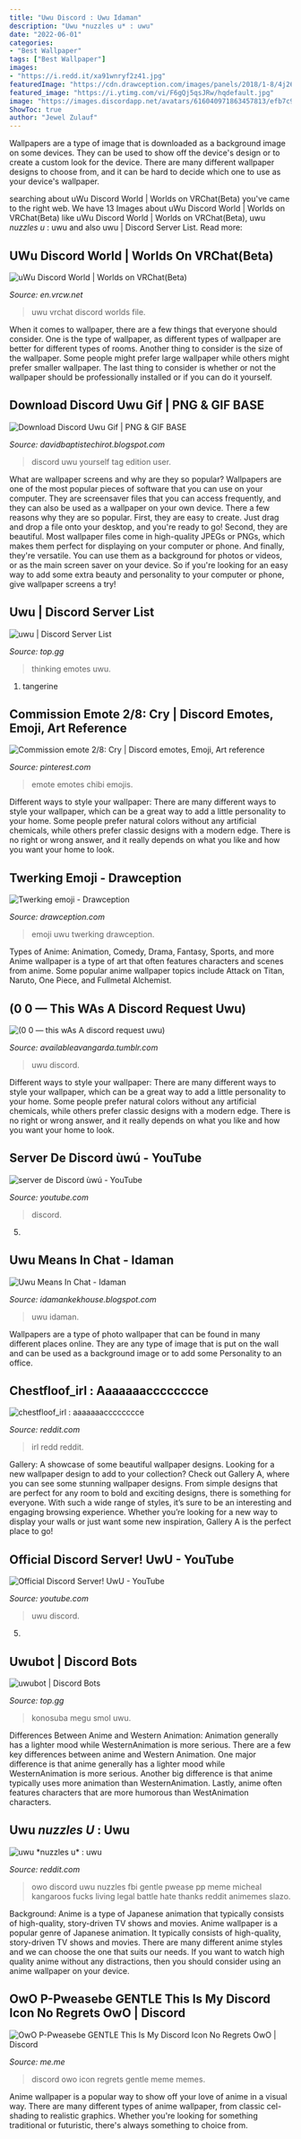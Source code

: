 ```yaml
---
title: "Uwu Discord : Uwu Idaman"
description: "Uwu *nuzzles u* : uwu"
date: "2022-06-01"
categories:
- "Best Wallpaper"
tags: ["Best Wallpaper"]
images:
- "https://i.redd.it/xa91wnryf2z41.jpg"
featuredImage: "https://cdn.drawception.com/images/panels/2018/1-8/4j26Nn8ENM-12.png"
featured_image: "https://i.ytimg.com/vi/F6gQj5qsJRw/hqdefault.jpg"
image: "https://images.discordapp.net/avatars/616040971863457813/efb7c9c027c958bcc2c2118ee2910a16.png?size=512"
ShowToc: true
author: "Jewel Zulauf"
---
```



Wallpapers are a type of image that is downloaded as a background image on some devices. They can be used to show off the device's design or to create a custom look for the device. There are many different wallpaper designs to choose from, and it can be hard to decide which one to use as your device's wallpaper.

	

		
searching about uWu Discord World | Worlds on VRChat(Beta) you've came to the right web. We have 13 Images about uWu Discord World | Worlds on VRChat(Beta) like uWu Discord World | Worlds on VRChat(Beta), uwu *nuzzles u* : uwu and also uwu | Discord Server List. Read more:
		
    
## UWu Discord World | Worlds On VRChat(Beta)

<img loading=lazy src="https://api.vrchat.cloud/api/1/file/file_d9c19c2e-1d91-4c66-89ba-cf8f966935e1/3/file" onerror="this.onerror=null;this.src='https://tse2.mm.bing.net/th?id=OIP.ff-9jKySD9mZrGPa0GwxeAHaFj&amp;pid=15.1';" alt="uWu Discord World | Worlds on VRChat(Beta)">

_Source: en.vrcw.net_

>uwu vrchat discord worlds file. 

	

When it comes to wallpaper, there are a few things that everyone should consider. One is the type of wallpaper, as different types of wallpaper are better for different types of rooms. Another thing to consider is the size of the wallpaper. Some people might prefer large wallpaper while others might prefer smaller wallpaper. The last thing to consider is whether or not the wallpaper should be professionally installed or if you can do it yourself.

    
## Download Discord Uwu Gif | PNG &amp; GIF BASE

<img loading=lazy src="https://pbs.twimg.com/media/EA1IOYDU0AAV_s8.jpg" onerror="this.onerror=null;this.src='https://tse1.mm.bing.net/th?id=OIP._rzaODr15jqShYtd6Ihq4AHaE8&amp;pid=15.1';" alt="Download Discord Uwu Gif | PNG &amp; GIF BASE">

_Source: davidbaptistechirot.blogspot.com_

>discord uwu yourself tag edition user. 

	

What are wallpaper screens and why are they so popular?
Wallpapers are one of the most popular pieces of software that you can use on your computer. They are screensaver files that you can access frequently, and they can also be used as a wallpaper on your own device. There a few reasons why they are so popular. First, they are easy to create. Just drag and drop a file onto your desktop, and you're ready to go! Second, they are beautiful. Most wallpaper files come in high-quality JPEGs or PNGs, which makes them perfect for displaying on your computer or phone. And finally, they're versatile. You can use them as a background for photos or videos, or as the main screen saver on your device. So if you're looking for an easy way to add some extra beauty and personality to your computer or phone, give wallpaper screens a try!

    
## Uwu | Discord Server List

<img loading=lazy src="https://cdn.discordapp.com/emojis/600288340142718986.png" onerror="this.onerror=null;this.src='https://tse4.mm.bing.net/th?id=OIP.02PdQ1MuVaAcIBsF0EPsggAAAA&amp;pid=15.1';" alt="uwu | Discord Server List">

_Source: top.gg_

>thinking emotes uwu. 

	

1. tangerine 

    
## Commission Emote 2/8: Cry | Discord Emotes, Emoji, Art Reference

<img loading=lazy src="https://i.pinimg.com/736x/37/a8/93/37a8931dec3739eadcea16800e1330c7.jpg" onerror="this.onerror=null;this.src='https://tse4.mm.bing.net/th?id=OIP.iB1As3I5T9hDbCYV_0DxsQHaHa&amp;pid=15.1';" alt="Commission emote 2/8: Cry | Discord emotes, Emoji, Art reference">

_Source: pinterest.com_

>emote emotes chibi emojis. 

	

Different ways to style your wallpaper:
There are many different ways to style your wallpaper, which can be a great way to add a little personality to your home. Some people prefer natural colors without any artificial chemicals, while others prefer classic designs with a modern edge. There is no right or wrong answer, and it really depends on what you like and how you want your home to look.

    
## Twerking Emoji - Drawception

<img loading=lazy src="https://cdn.drawception.com/images/panels/2018/1-8/4j26Nn8ENM-12.png" onerror="this.onerror=null;this.src='https://tse3.mm.bing.net/th?id=OIP.XNLExmopneHl6lrmVAU7ZQAAAA&amp;pid=15.1';" alt="Twerking emoji - Drawception">

_Source: drawception.com_

>emoji uwu twerking drawception. 

	

Types of Anime: Animation, Comedy, Drama, Fantasy, Sports, and more
Anime wallpaper is a type of art that often features characters and scenes from anime. Some popular anime wallpaper topics include Attack on Titan, Naruto, One Piece, and Fullmetal Alchemist.

    
## (0 0 — This WAs A Discord Request Uwu)

<img loading=lazy src="https://64.media.tumblr.com/0f2e24c58a61f7fcc89ba2fb1527da7d/f51b85027112867c-23/s1280x1920/6b700735a2019fe0f3ab9f9a63c5cfc9558e4822.png" onerror="this.onerror=null;this.src='https://tse1.mm.bing.net/th?id=OIP.38xOjG7hlCUtJRbBl-nxYgHaFj&amp;pid=15.1';" alt="(0 0 — this wAs A discord request uwu)">

_Source: availableavangarda.tumblr.com_

>uwu discord. 

	

Different ways to style your wallpaper:
There are many different ways to style your wallpaper, which can be a great way to add a little personality to your home. Some people prefer natural colors without any artificial chemicals, while others prefer classic designs with a modern edge. There is no right or wrong answer, and it really depends on what you like and how you want your home to look.

    
## Server De Discord ùwú - YouTube

<img loading=lazy src="https://i.ytimg.com/vi/iJcJZf2sXfc/maxresdefault.jpg" onerror="this.onerror=null;this.src='https://tse4.mm.bing.net/th?id=OIP.4TC6HnjtpWIYoY3wjxhZMQHaEK&amp;pid=15.1';" alt="server de Discord ùwú - YouTube">

_Source: youtube.com_

>discord. 

	

5.

    
## Uwu Means In Chat - Idaman

<img loading=lazy src="https://ih0.redbubble.net/image.689308308.0027/dc,600x600,twin,bed.u3.jpg" onerror="this.onerror=null;this.src='https://tse1.mm.bing.net/th?id=OIP.zlMWBaHYnq05MyYx-Z4DXgHaHa&amp;pid=15.1';" alt="Uwu Means In Chat - Idaman">

_Source: idamankekhouse.blogspot.com_

>uwu idaman. 

	



Wallpapers are a type of photo wallpaper that can be found in many different places online. They are any type of image that is put on the wall and can be used as a background image or to add some Personality to an office.

    
## Chestfloof_irl : Aaaaaaacccccccce

<img loading=lazy src="https://i.redd.it/n430wnzxv9s21.gif" onerror="this.onerror=null;this.src='https://tse4.mm.bing.net/th?id=OIP.zrP-_d2hT2j6N8JnSyECiwHaJP&amp;pid=15.1';" alt="chestfloof_irl : aaaaaaacccccccce">

_Source: reddit.com_

>irl redd reddit. 

	

Gallery: A showcase of some beautiful wallpaper designs.
Looking for a new wallpaper design to add to your collection? Check out Gallery A, where you can see some stunning wallpaper designs. From simple designs that are perfect for any room to bold and exciting designs, there is something for everyone. With such a wide range of styles, it’s sure to be an interesting and engaging browsing experience. Whether you’re looking for a new way to display your walls or just want some new inspiration, Gallery A is the perfect place to go!





	
	
    
## Official Discord Server! UwU - YouTube

<img loading=lazy src="https://i.ytimg.com/vi/F6gQj5qsJRw/hqdefault.jpg" onerror="this.onerror=null;this.src='https://tse1.mm.bing.net/th?id=OIP.0ps0AbtRT0wFGOZMxQhwsAHaFj&amp;pid=15.1';" alt="Official Discord Server! UwU - YouTube">

_Source: youtube.com_

>uwu discord. 

	

5.

    
## Uwubot | Discord Bots

<img loading=lazy src="https://images.discordapp.net/avatars/616040971863457813/efb7c9c027c958bcc2c2118ee2910a16.png?size=512" onerror="this.onerror=null;this.src='https://tse3.mm.bing.net/th?id=OIP.UMCJPaj-xCp_rjdCMRGV2wHaHa&amp;pid=15.1';" alt="uwubot | Discord Bots">

_Source: top.gg_

>konosuba megu smol uwu. 

	

Differences Between Anime and Western Animation: Animation generally has a lighter mood while WesternAnimation is more serious.
There are a few key differences between anime and Western Animation. One major difference is that anime generally has a lighter mood while WesternAnimation is more serious. Another big difference is that anime typically uses more animation than WesternAnimation. Lastly, anime often features characters that are more humorous than WestAnimation characters.

    
## Uwu *nuzzles U* : Uwu

<img loading=lazy src="https://i.redd.it/xa91wnryf2z41.jpg" onerror="this.onerror=null;this.src='https://tse3.mm.bing.net/th?id=OIP.bMcYp5OyN7VGLuEd1Oq0sgHaHE&amp;pid=15.1';" alt="uwu *nuzzles u* : uwu">

_Source: reddit.com_

>owo discord uwu nuzzles fbi gentle pwease pp meme micheal kangaroos fucks living legal battle hate thanks reddit animemes slazo. 

	

Background: Anime is a type of Japanese animation that typically consists of high-quality, story-driven TV shows and movies.
Anime wallpaper is a popular genre of Japanese animation. It typically consists of high-quality, story-driven TV shows and movies. There are many different anime styles and we can choose the one that suits our needs. If you want to watch high quality anime without any distractions, then you should consider using an anime wallpaper on your device.

    
## OwO P-Pweasebe GENTLE This Is My Discord Icon No Regrets OwO | Discord

<img loading=lazy src="https://pics.me.me/owo-p-pweasebe-gentle-this-is-my-discord-icon-no-regrets-49894464.png" onerror="this.onerror=null;this.src='https://tse4.mm.bing.net/th?id=OIP.MrHTxPDFM3sA-cZbvNDW1wHaM0&amp;pid=15.1';" alt="OwO P-Pweasebe GENTLE This Is My Discord Icon No Regrets OwO | Discord">

_Source: me.me_

>discord owo icon regrets gentle meme memes. 

	

Anime wallpaper is a popular way to show off your love of anime in a visual way. There are many different types of anime wallpaper, from classic cel-shading to realistic graphics. Whether you're looking for something traditional or futuristic, there's always something to choice from.

